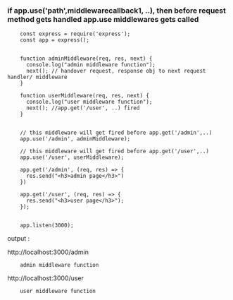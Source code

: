### if app.use('path',middlewarecallback1, ..), then before request method gets handled app.use middlewares gets called

        const express = require('express');
        const app = express();


        function adminMiddleware(req, res, next) {
          console.log("admin middleware function");
          next(); // handover request, response obj to next request handler/ middleware 
        }

        function userMiddleware(req, res, next) {
          console.log("user middleware function");
          next(); //app.get('/user', ..) fired
        }


        // this middleware will get fired before app.get('/admin',..)
        app.use('/admin', adminMiddleware);

        // this middleware will get fired before app.get('/user',..)
        app.use('/user', userMiddleware);

        app.get('/admin', (req, res) => {
          res.send("<h3>admin page</h3>")
        })

        app.get('/user', (req, res) => {
          res.send("<h3>user page</h3>");
        });


        app.listen(3000);
        
        
output : 

http://localhost:3000/admin

        admin middleware function

http://localhost:3000/user

        user middleware function
